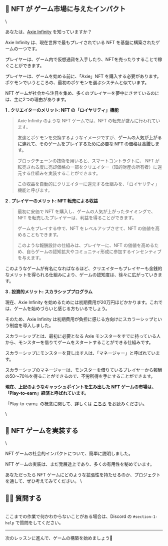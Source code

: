 ## 👾 NFT が ゲーム市場に与えたインパクト
\

あなたは、[Axie Infinity](https://axieinfinity.com/) を知っていますか？

Axie Infinity は、現在世界で最もプレイされている NFT を基盤に構築されたゲームの一つです。

プレイヤーは、ゲーム内で仮想通貨を入手したり、NFTを売ったりすることで稼ぐことができます。

プレイヤーは、ゲームを始める前に、「Axie」NFT を購入する必要があります。ポケモンでいうところの、最初のポケモンを選ぶシステムと似ています。

NFT ゲームが社会から注目を集め、多くのプレイヤーを夢中にさせているのには、主に2つの理由があります。

**1 \. クリエイターのメリット: NFT の「ロイヤリティ」機能**

> Axie Infinity のような NFT ゲームでは、NFT の転売が盛んに行われています。
>
>友達とポケモンを交換するようなイメージですが、**ゲームの人気が上がるに連れて、そのゲームをプレイするために必要な NFT の価格は高騰します。**
>
> ブロックチェーンの技術を用いると、スマートコントラクトに、 NFT が転売される度に売却価格の一部をクリエイター（知的財産の所有者）に還元する仕組みを実装することができます。
>
>この収益を自動的にクリエイターに還元する仕組みを、「ロイヤリティ」機能と呼びます。
>

**2 \. プレイヤーのメリット: NFT 転売による収益**
> 最初に安価で NFT を購入し、ゲームの人気が上がったタイミングで、NFT を転売したプレイヤーは、利益を得ることができます。
>
> ゲームをプレイする中で、NFT をレベルアップさせて、NFT の価値を高めることもできます。
>
> このような報酬設計の仕組みは、プレイヤーに、NFT の価値を高めるため、自らゲームの認知拡大やコミュニティ形成に参加するインセンティブを与えます。

このようなゲームが有名になればなるほど、クリエイターもプレイヤーも金銭的なメリットを得られる仕組みにより、ゲームの認知度は、徐々に広がっていきます。

**3 \. 投資的メリット: スカラシッププログラム**

現在、Axie Infinity を始めるためには初期費用が20万円ほどかかります。これでは、ゲームを始めづらいと感じる方もいるでしょう。

そのため、Axie Infinity は初期費用が負担に感じる方向けにスカラーシップという制度を導入しました。

スカラーシップとは、最初に必要となる Axie モンスターをすでに持っている人から、モンスターを借りてゲームをスタートすることができる仕組みです。

スカラーシップにモンスターを貸し出す人は、「マネージャー」と呼ばれています。

スカラーシップのマネージャーは、モンスターを借りているプレイヤーから報酬の50～70％を得ることができるので、不労所得を手にすることができます。

**現在、上記のようなキャッシュポイントを生み出した NFT ゲームの市場は、「Play-to-earn」経済と呼ばれています。**

「Play-to-earn」の概念に関して、詳しくは [こちら](https://hedge.guide/feature/what-is-play-to-earn-bc202109.html#02) をお読みください。

\
## 💪 NFT ゲームを実装する
\

NFT ゲームの社会的インパクトについて、簡単に説明しました。

NFT ゲームの実装は、まだ発展途上であり、多くの有用性を秘めています。

あなただったら NFT ゲームにどのような拡張性を持たせるのか、プロジェクトを通して、ぜひ考えてみてください。
\
## 🙋‍♂️ 質問する
\
ここまでの作業で何かわからないことがある場合は、Discord の `#section-1-help` で質問をしてください。

-----
次のレッスンに進んで、ゲームの構築を始めましょう🎉
